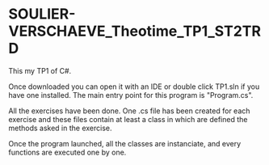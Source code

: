 # SOULIER-VERSCHAEVE_Theotime_TP1_ST2TRD

This my TP1 of C#.

Once downloaded you can open it with an IDE or double click TP1.sln if you have one installed. The main entry point for this program is "Program.cs".

All the exercises have been done. 
One .cs file has been created for each exercise and these files contain at least a class in which are defined the methods asked in the exercise.

Once the program launched, all the classes are instanciate, and every functions are executed one by one.
